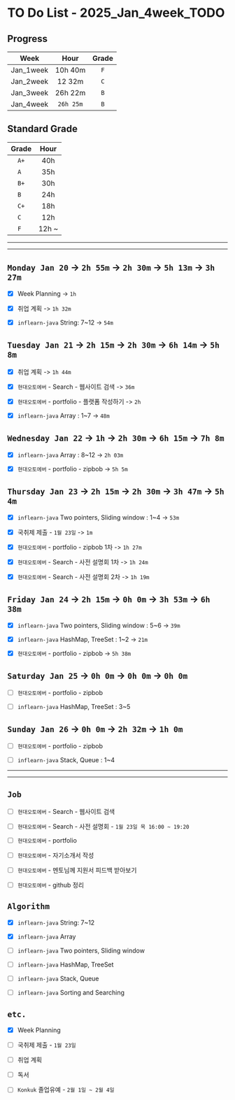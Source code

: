 # TO Do List - 2025_Jan_4week_TODO

## Progress
| Week | Hour | Grade |
|:---:|:---:|:---:|
|Jan_1week|10h 40m|`F`|
|Jan_2week|12 32m|`C`|
|Jan_3week|26h 22m|`B`|
|Jan_4week|`26h 25m`|`B`|


## Standard Grade
| Grade | Hour |
|:---:|:---:|
|`A+`|40h|
|`A `|35h|
|`B+`|30h|
|`B `|24h|
|`C+`|18h|
|`C `|12h|
|`F `|12h ~|


---
---

## `Monday Jan 20` -> `2h 55m` -> `2h 30m` -> `5h 13m` -> `3h 27m`
- [x] Week Planning -> `1h`
- [x] 취업 계획 -> `1h 32m`
- [x] `inflearn-java` String: 7~12 -> `54m`


## `Tuesday Jan 21` -> `2h 15m` -> `2h 30m` -> `6h 14m` -> `5h 8m`
- [x] 취업 계획 -> `1h 44m`
- [x] `현대오토에버` - Search - 웹사이트 검색 -> `36m`
- [x] `현대오토에버` - portfolio - 플랫폼 작성하기 -> `2h`
- [x] `inflearn-java` Array : 1~7 -> `48m`


## `Wednesday Jan 22` -> `1h` -> `2h 30m` -> `6h 15m` -> `7h 8m`
- [x] `inflearn-java` Array : 8~12 -> `2h 03m`
- [x] `현대오토에버` - portfolio - zipbob -> `5h 5m`

 
## `Thursday Jan 23` -> `2h 15m` -> `2h 30m` -> `3h 47m` -> `5h 4m`
- [x] `inflearn-java` Two pointers, Sliding window : 1~4 -> `53m`
- [x] 국취제 제출 - `1월 23일` -> `1m`
- [x] `현대오토에버` - portfolio - zipbob 1차 -> `1h 27m`
- [x] `현대오토에버` - Search - 사전 설명회 1차 -> `1h 24m`
- [x] `현대오토에버` - Search - 사전 설명회 2차 -> `1h 19m`


## `Friday Jan 24` -> `2h 15m` -> `0h 0m` -> `3h 53m` -> `6h 38m`
- [x] `inflearn-java` Two pointers, Sliding window : 5~6 -> `39m`
- [x] `inflearn-java` HashMap, TreeSet : 1~2 -> `21m`
- [x] `현대오토에버` - portfolio - zipbob -> `5h 38m`


## `Saturday Jan 25` -> `0h 0m` -> `0h 0m` -> `0h 0m`
- [ ] `현대오토에버` - portfolio - zipbob
- [ ] `inflearn-java` HashMap, TreeSet : 3~5


## `Sunday Jan 26` -> `0h 0m` -> `2h 32m` -> `1h 0m`
- [ ] `현대오토에버` - portfolio - zipbob
- [ ] `inflearn-java` Stack, Queue : 1~4


---
---
## `Job`
- [ ] `현대오토에버` - Search - 웹사이트 검색
- [ ] `현대오토에버` - Search - 사전 설명회 - `1월 23일 목 16:00 ~ 19:20`
- [ ] `현대오토에버` - portfolio
- [ ] `현대오토에버` - 자기소개서 작성
- [ ] `현대오토에버` - 멘토님께 지원서 피드백 받아보기
- [ ] `현대오토에버` - github 정리


## `Algorithm`
- [x] `inflearn-java` String: 7~12
- [x] `inflearn-java` Array
- [ ] `inflearn-java` Two pointers, Sliding window
- [ ] `inflearn-java` HashMap, TreeSet
- [ ] `inflearn-java` Stack, Queue
- [ ] `inflearn-java` Sorting and Searching


## `etc.`
- [x] Week Planning
- [ ] 국취제 제출 - `1월 23일`
- [ ] 취업 계획
- [ ] 독서 
- [ ] `Konkuk` 졸업유예 - `2월 1일 ~ 2월 4일`



<!-- ## `Spring`
- [ ] `Cloud Native Spring In Action` -->


<!-- 
## `Java`
## `OPIc`
## `토익` 
-->





